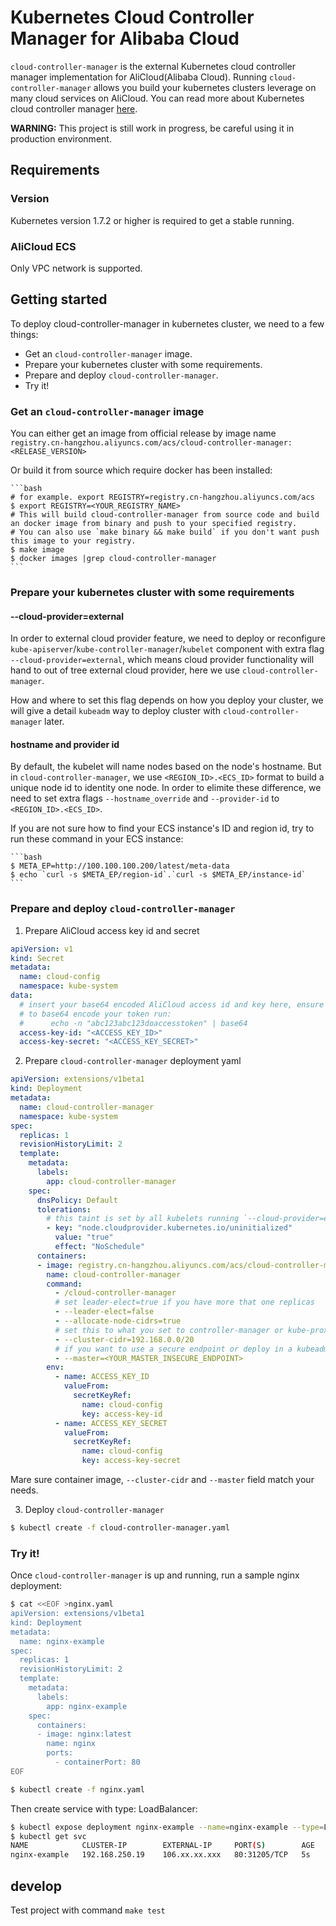 # Kubernetes Cloud Controller Manager for Alibaba Cloud

`cloud-controller-manager` is the external Kubernetes cloud controller manager implementation for AliCloud(Alibaba Cloud). Running `cloud-controller-manager` allows you build your kubernetes clusters leverage on many cloud services on AliCloud. You can read more about Kubernetes cloud controller manager [here](https://kubernetes.io/docs/tasks/administer-cluster/running-cloud-controller/).

**WARNING:** This project is still work in progress, be careful using it in production environment.

## Requirements

### Version
Kubernetes version 1.7.2 or higher is required to get a stable running.

### AliCloud ECS
Only VPC network is supported.

## Getting started
To deploy cloud-controller-manager in kubernetes cluster, we need to a few things:

- Get an `cloud-controller-manager` image.
- Prepare your kubernetes cluster with some requirements.
- Prepare and deploy `cloud-controller-manager`.
- Try it!

### Get an `cloud-controller-manager` image

You can either get an image from official release by image name `registry.cn-hangzhou.aliyuncs.com/acs/cloud-controller-manager:<RELEASE_VERSION>`

Or build it from source which require docker has been installed:

    ```bash
    # for example. export REGISTRY=registry.cn-hangzhou.aliyuncs.com/acs
    $ export REGISTRY=<YOUR_REGISTRY_NAME>
    # This will build cloud-controller-manager from source code and build an docker image from binary and push to your specified registry.
    # You can also use `make binary && make build` if you don't want push this image to your registry.
    $ make image
    $ docker images |grep cloud-controller-manager
    ```

### Prepare your kubernetes cluster with some requirements

#### --cloud-provider=external

In order to external cloud provider feature, we need to deploy or reconfigure `kube-apiserver`/`kube-controller-manager`/`kubelet` component with extra flag `--cloud-provider=external`, which means cloud provider functionality will hand to out of tree external cloud provider, here we use `cloud-controller-manager`.

How and where to set this flag depends on how you deploy your cluster, we will give a detail `kubeadm` way to deploy cluster with `cloud-controller-manager` later.

#### hostname and provider id

By default, the kubelet will name nodes based on the node's hostname. But in `cloud-controller-manager`, we use `<REGION_ID>.<ECS_ID>` format to build a unique node id to identity one node. In order to elimite these difference, we need to set extra flags `--hostname_override` and `--provider-id` to `<REGION_ID>.<ECS_ID>`.

If you are not sure how to find your ECS instance's ID and region id, try to run these command in your ECS instance:

    ```bash
    $ META_EP=http://100.100.100.200/latest/meta-data
    $ echo `curl -s $META_EP/region-id`.`curl -s $META_EP/instance-id`
    ```

### Prepare and deploy `cloud-controller-manager`

1. Prepare AliCloud access key id and secret
```yaml
apiVersion: v1
kind: Secret
metadata:
  name: cloud-config
  namespace: kube-system
data:
  # insert your base64 encoded AliCloud access id and key here, ensure there's no trailing newline:
  # to base64 encode your token run:
  #      echo -n "abc123abc123doaccesstoken" | base64
  access-key-id: "<ACCESS_KEY_ID>"
  access-key-secret: "<ACCESS_KEY_SECRET>"
```

2. Prepare `cloud-controller-manager` deployment yaml
```yaml
apiVersion: extensions/v1beta1
kind: Deployment
metadata:
  name: cloud-controller-manager
  namespace: kube-system
spec:
  replicas: 1
  revisionHistoryLimit: 2
  template:
    metadata:
      labels:
        app: cloud-controller-manager
    spec:
      dnsPolicy: Default
      tolerations:
        # this taint is set by all kubelets running `--cloud-provider=external`
        - key: "node.cloudprovider.kubernetes.io/uninitialized"
          value: "true"
          effect: "NoSchedule"
      containers:
      - image: registry.cn-hangzhou.aliyuncs.com/acs/cloud-controller-manager:v1.8.4-14-gca3c1da
        name: cloud-controller-manager
        command:
          - /cloud-controller-manager
          # set leader-elect=true if you have more that one replicas
          - --leader-elect=false
          - --allocate-node-cidrs=true
          # set this to what you set to controller-manager or kube-proxy
          - --cluster-cidr=192.168.0.0/20
          # if you want to use a secure endpoint or deploy in a kubeadm deployed cluster, you need to use a kubeconfig instead.
          - --master=<YOUR_MASTER_INSECURE_ENDPOINT>
        env:
          - name: ACCESS_KEY_ID
            valueFrom:
              secretKeyRef:
                name: cloud-config
                key: access-key-id
          - name: ACCESS_KEY_SECRET
            valueFrom:
              secretKeyRef:
                name: cloud-config
                key: access-key-secret
```
Mare sure container image, `--cluster-cidr` and `--master` field match your needs.

3. Deploy `cloud-controller-manager`
```bash
$ kubectl create -f cloud-controller-manager.yaml
```

### Try it!
Once `cloud-controller-manager` is up and running, run a sample nginx deployment:
```bash
$ cat <<EOF >nginx.yaml
apiVersion: extensions/v1beta1
kind: Deployment
metadata:
  name: nginx-example
spec:
  replicas: 1
  revisionHistoryLimit: 2
  template:
    metadata:
      labels:
        app: nginx-example
    spec:
      containers:
      - image: nginx:latest
        name: nginx
        ports:
          - containerPort: 80
EOF

$ kubectl create -f nginx.yaml
```

Then create service with type: LoadBalancer:
```bash
$ kubectl expose deployment nginx-example --name=nginx-example --type=LoadBalancer
$ kubectl get svc
NAME            CLUSTER-IP        EXTERNAL-IP     PORT(S)        AGE
nginx-example   192.168.250.19    106.xx.xx.xxx   80:31205/TCP   5s
```

## develop

Test project with command ```make test```